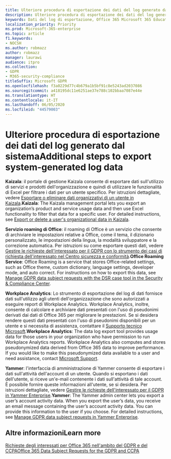 ```yaml
---
title: Ulteriore procedura di esportazione dei dati del log generato dal sistema
description: Ulteriore procedura di esportazione dei dati del log generato dal sistema
keywords: Dati del log di esportazione, Office 365 Microsoft 365 Education, Documentazione Microsoft 365, GDPR
localization_priority: Priority
ms.prod: Microsoft-365-enterprise
ms.topic: article
f1.keywords:
- NOCSH
ms.author: robmazz
author: robmazz
manager: laurawi
audience: itpro
ms.collection:
- GDPR
- M365-security-compliance
titleSuffix: Microsoft GDPR
ms.openlocfilehash: f3a0229d77c4b679a1b5bf91c8e5243ad2037086
ms.sourcegitcommit: a418195dc11e6251ae37e788c102bbaa7087e44e
ms.translationtype: HT
ms.contentlocale: it-IT
ms.lasthandoff: 06/05/2020
ms.locfileid: "44579003"
---
```

# <a name="additional-steps-to-export-system-generated-log-data"></a><span data-ttu-id="f4f11-104">Ulteriore procedura di esportazione dei dati del log generato dal sistema</span><span class="sxs-lookup"><span data-stu-id="f4f11-104">Additional steps to export system-generated log data</span></span>

<span data-ttu-id="f4f11-p101">**Kaizala**: il portale di gestione Kaizala consente di esportare dati sull'utilizzo di servizi e prodotti dell'organizzazione e quindi di utilizzare le funzionalità di Excel per filtrare i dati per un utente specifico. Per istruzioni dettagliate, vedere [Esportare o eliminare dati organizzativi di un utente in Kaizala](https://docs.microsoft.com/office365/kaizala/export-or-delete-a-user-s-data).</span><span class="sxs-lookup"><span data-stu-id="f4f11-p101">**Kaizala**: The Kaizala management portal lets you export an organization’s product and service usage data and then use Excel functionality to filter that data for a specific user. For detailed instructions, see [Export or delete a user's organizational data in Kaizala](https://docs.microsoft.com/office365/kaizala/export-or-delete-a-user-s-data).</span></span>

<span data-ttu-id="f4f11-p102">**Servizio roaming di Office**: il roaming di Office è un servizio che consente di archiviare le impostazioni relative a Office, come il tema, il dizionario personalizzato, le impostazioni della lingua, la modalità sviluppatore e la correzione automatica. Per istruzioni su come esportare questi dati, vedere [Gestire le richieste dell'interessato per il GDPR con lo strumento dei casi di richiesta dell'interessato nel Centro sicurezza e conformità](https://docs.microsoft.com/microsoft-365/compliance/manage-gdpr-data-subject-requests-with-the-dsr-case-tool).</span><span class="sxs-lookup"><span data-stu-id="f4f11-p102">**Office Roaming Service**: Office Roaming is a service that stores Office-related settings, such as Office theme, custom dictionary, language settings, developer mode, and auto correct. For instructions on how to export this data, see [Manage GDPR data subject requests with the DSR case tool in the Security & Compliance Center](https://docs.microsoft.com/microsoft-365/compliance/manage-gdpr-data-subject-requests-with-the-dsr-case-tool).</span></span> 
 
<span data-ttu-id="f4f11-p103">**Workplace Analytics**: Lo strumento di esportazione del log di dati fornisce dati sull'utilizzo agli utenti dell'organizzazione che sono autorizzati a eseguire report di Workplace Analytics. Workplace Analytics, inoltre, consente di calcolare e archiviare dati presentati con l'uso di pseudonimi derivati dai dati di Office 365 per migliorare le prestazioni. Se si desidera rendere questi dati presentati con l'uso di pseudonimi disponibili per un utente e si necessita di assistenza, contattare il [Supporto tecnico Microsoft](https://support.microsoft.com/contactus/).</span><span class="sxs-lookup"><span data-stu-id="f4f11-p103">**Workplace Analytics**: The data log export tool provides usage data for those users in your organization who have permission to run Workplace Analytics reports. Workplace Analytics also computes and stores pseudonymized data derived from Office 365 data to improve performance. If you would like to make this pseudonymized data available to a user and need assistance, contact [Microsoft Support](https://support.microsoft.com/contactus/).</span></span>

<span data-ttu-id="f4f11-p104">**Yammer**: l'interfaccia di amministrazione di Yammer consente di esportare i dati sull'attività dell'account di un utente. Quando si esportano i dati dell'utente, si riceve un'e-mail contenente i dati sull'attività di tale account. È possibile fornire queste informazioni all'utente, se si desidera. Per istruzioni dettagliate, vedere [Gestire le richieste dell'interessato per il GDPR in Yammer Enterprise](https://docs.microsoft.com/yammer/manage-security-and-compliance/gdpr-requests-in-yammer-enterprise).</span><span class="sxs-lookup"><span data-stu-id="f4f11-p104">**Yammer**: The Yammer admin center lets you export a user’s account activity data. When you export the user’s data, you receive an email message containing the user’s account activity data. You can provide this information to the user if you choose. For detailed instructions, see [Manage GDPR data subject requests in Yammer Enterprise](https://docs.microsoft.com/yammer/manage-security-and-compliance/gdpr-requests-in-yammer-enterprise).</span></span>

## <a name="learn-more"></a><span data-ttu-id="f4f11-116">Altre informazioni</span><span class="sxs-lookup"><span data-stu-id="f4f11-116">Learn more</span></span>

[<span data-ttu-id="f4f11-117">Richieste degli interessati per Office 365 nell'ambito del GDPR e del CCPA</span><span class="sxs-lookup"><span data-stu-id="f4f11-117">Office 365 Data Subject Requests for the GDPR and CCPA</span></span>](gdpr-dsr-office365.md#part-3-responding-to-dsrs-for-system-generated-logs)